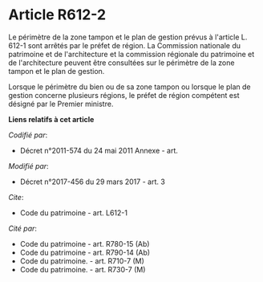 # Article R612-2

Le périmètre de la zone tampon et le plan de gestion prévus à l'article L. 612-1 sont arrêtés par le préfet de région. La
Commission nationale du patrimoine et de l'architecture et la commission régionale du patrimoine et de l'architecture peuvent
être consultées sur le périmètre de la zone tampon et le plan de gestion. 

Lorsque le périmètre du bien ou de sa zone tampon ou lorsque le plan de gestion concerne plusieurs régions, le préfet de
région compétent est désigné par le Premier ministre.

**Liens relatifs à cet article**

_Codifié par_:

  - Décret n°2011-574 du 24 mai 2011 Annexe - art.

_Modifié par_:

  - Décret n°2017-456 du 29 mars 2017 - art. 3

_Cite_:

  - Code du patrimoine - art. L612-1

_Cité par_:

  - Code du patrimoine - art. R780-15 (Ab)
  - Code du patrimoine - art. R790-14 (Ab)
  - Code du patrimoine. - art. R710-7 (M)
  - Code du patrimoine. - art. R730-7 (M)
